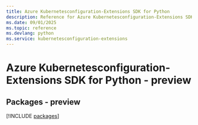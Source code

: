 ```yaml
---
title: Azure Kubernetesconfiguration-Extensions SDK for Python
description: Reference for Azure Kubernetesconfiguration-Extensions SDK for Python
ms.date: 09/01/2025
ms.topic: reference
ms.devlang: python
ms.service: kubernetesconfiguration-extensions
---
```

# Azure Kubernetesconfiguration-Extensions SDK for Python - preview
## Packages - preview
[!INCLUDE [packages](kubernetesconfiguration-extensions-index.md)]